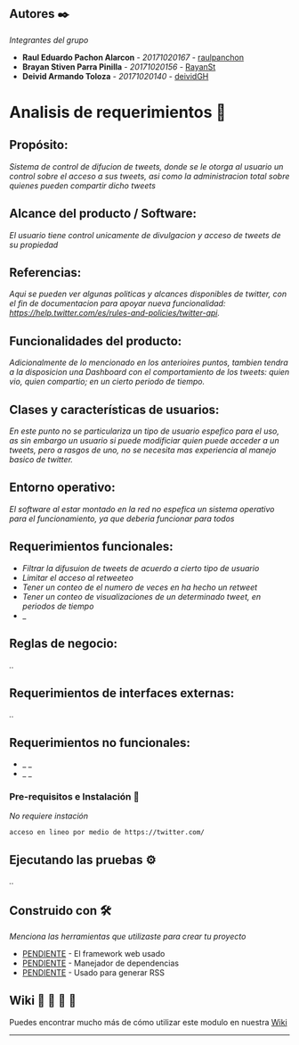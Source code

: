 ## Autores ✒️

_Integrantes del grupo_

* **Raul Eduardo Pachon Alarcon** - *20171020167* - [raulpanchon](https://github.com/raulpachon)
* **Brayan Stiven Parra Pinilla** - *20171020156* - [RayanSt](https://github.com/RayanSt)
* **Deivid Armando Toloza** - *20171020140* - [deividGH](https://github.com/deividGH)

# Analisis de requerimientos 📌

## Propósito: 

_Sistema de control de difucion de tweets, donde se le otorga al usuario un control sobre el acceso a sus tweets, asi como la administracion total sobre quienes pueden compartir dicho tweets_

## Alcance del producto / Software: 

_El usuario tiene control unicamente de divulgacion y acceso de tweets de su propiedad_

## Referencias: 

_Aqui se pueden ver algunas politicas y alcances disponibles de twitter, con el fin de documentacion para apoyar nueva funcionalidad: https://help.twitter.com/es/rules-and-policies/twitter-api._

## Funcionalidades del producto: 

_Adicionalmente de lo mencionado en los anterioires puntos, tambien tendra a la disposicion una Dashboard con el comportamiento de los tweets: quien vio, quien compartio; en un cierto periodo de tiempo._

## Clases y características de usuarios:  

_En este punto no se particulariza un tipo de usuario espefico para el uso, as sin embargo un usuario si puede modificiar quien puede acceder a un tweets, pero a rasgos de uno, no se necesita mas experiencia al manejo basico de twitter._

## Entorno operativo: 

_El software al estar montado en la red no espefica un sistema operativo para el funcionamiento, ya que deberia funcionar para todos_

## Requerimientos funcionales: 

* _Filtrar la difusuion de tweets de acuerdo a cierto tipo de usuario_ 
* _Limitar el acceso al retweeteo_ 
* _Tener un conteo de el numero de veces en ha hecho un retweet_
* _Tener un conteo de visualizaciones de un determinado tweet, en periodos de tiempo_
* _


## Reglas de negocio: 

_.._

## Requerimientos de interfaces externas: 

_.._

## Requerimientos no funcionales: 

* _ _
* _ _




### Pre-requisitos e Instalación 🔧

_No requiere instación_

```
acceso en lineo por medio de https://twitter.com/
```


## Ejecutando las pruebas ⚙️

_.._



## Construido con 🛠️

_Menciona las herramientas que utilizaste para crear tu proyecto_

* [PENDIENTE]() - El framework web usado
* [PENDIENTE]() - Manejador de dependencias
* [PENDIENTE]() - Usado para generar RSS



## Wiki 📖 📄 🎁 📢

Puedes encontrar mucho más de cómo utilizar este modulo en nuestra [Wiki](https://github.com/deividGH/Cron-metro-fis/wiki)



---
